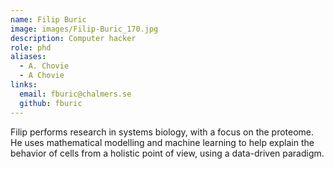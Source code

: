 ```yaml
---
name: Filip Buric
image: images/Filip-Buric_170.jpg
description: Computer hacker
role: phd
aliases:
  - A. Chovie
  - A Chovie
links:
  email: fburic@chalmers.se
  github: fburic
---
```


Filip performs research in systems biology, with a focus on the proteome. He uses mathematical modelling and machine learning to help explain the behavior of cells from a holistic point of view, using a data-driven paradigm.